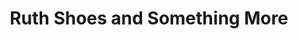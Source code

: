 ---
title: "Ruth Shoes and Something More"
url: /colon/ruth-shoes-and-something-more/
shop: zapatos
---
